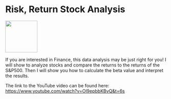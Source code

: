 # Risk, Return Stock Analysis


<img src= "https://user-images.githubusercontent.com/49343277/117005478-4dd82100-acb5-11eb-9b05-b96478674e55.png" width = "100">

If you are interested in Finance, this data analysis may be just right for you!
I will show to analyze stocks and compare the returns to the returns of the S&P500. 
Then I will show you how to calculate the beta value and interpret the results.

The link to the YouTube video can be found here:  https://www.youtube.com/watch?v=Ol9epbbKBvQ&t=6s

